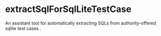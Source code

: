 # extractSqlForSqlLiteTestCase
An assistant tool for automatically extracting SQLs  from authority-offered sqlite test cases .
